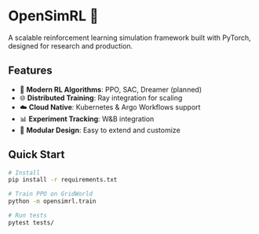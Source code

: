 # OpenSimRL 🚀

A scalable reinforcement learning simulation framework built with PyTorch, designed for research and production.

## Features

- 🧠 **Modern RL Algorithms**: PPO, SAC, Dreamer (planned)
- 🌐 **Distributed Training**: Ray integration for scaling
- ☁️ **Cloud Native**: Kubernetes & Argo Workflows support
- 📊 **Experiment Tracking**: W&B integration
- 🔧 **Modular Design**: Easy to extend and customize

## Quick Start
```bash
# Install
pip install -r requirements.txt

# Train PPO on GridWorld
python -m opensimrl.train

# Run tests
pytest tests/